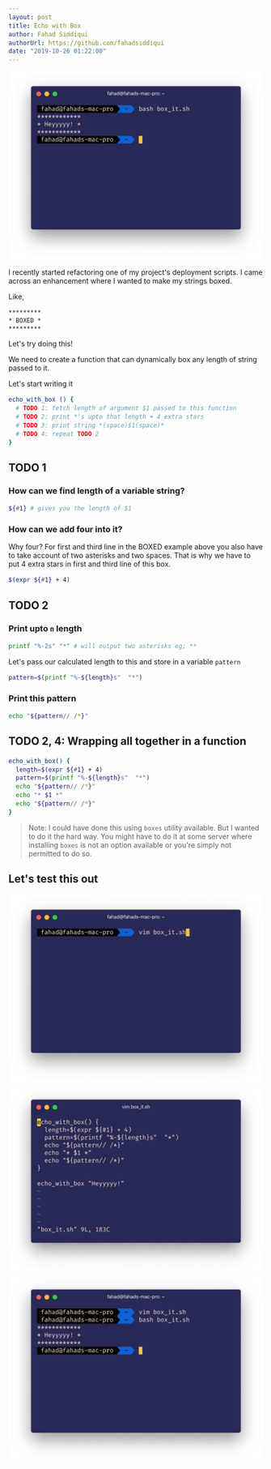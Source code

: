```yaml
---
layout: post
title: Echo with Box
author: Fahad Siddiqui
authorUrl: https://github.com/fahadsiddiqui
date: "2019-10-26 01:22:00"
---
```


![](/assets/posts/echo-with-box/0.png)

I recently started refactoring one of my project's deployment scripts. I came across an enhancement where I wanted to make my strings boxed.

Like,
```
*********
* BOXED *
*********
```

Let's try doing this!

We need to create a function that can dynamically box any length of string passed to it. 

Let's start writing it 

```bash
echo_with_box () {
  # TODO 1: fetch length of argument $1 passed to this function
  # TODO 2: print *'s upto that length + 4 extra stars
  # TODO 3: print string *(space)$1(space)*
  # TODO 4: repeat TODO 2
}
```

## TODO 1

###  How can we find length of a variable string?

```bash
${#1} # gives you the length of $1
```

### How can we add four into it?

Why four? For first and third line in the BOXED example above you also have to take account of two asterisks and two spaces. That is why we have to put 4 extra stars in first and third line of this box.

```bash
$(expr ${#1} + 4)
```

## TODO 2

### Print upto `n` length

```bash
printf "%-2s" "*" # will output two asterisks eg; **
```

Let's pass our calculated length to this and store in a variable `pattern`

```bash
pattern=$(printf "%-${length}s"  "*")
```

### Print this pattern

```bash
echo "${pattern// /*}"
```

## TODO 2, 4: Wrapping all together in a function

```bash
echo_with_box() {
  length=$(expr ${#1} + 4) 
  pattern=$(printf "%-${length}s"  "*") 
  echo "${pattern// /*}" 
  echo "* $1 *" 
  echo "${pattern// /*}"
}
```

> Note: I could have done this using `boxes` utility available. But I wanted to do it the hard way. You might have to do it at some server where installing `boxes` is not an option available or you're simply not permitted to do so.

## Let's test this out
![](/assets/posts/echo-with-box/1.png)
![](/assets/posts/echo-with-box/2.png)
![](/assets/posts/echo-with-box/3.png)

